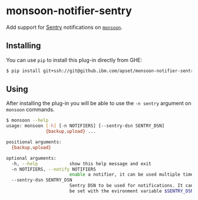 # monsoon-notifier-sentry
Add support for [Sentry](https://sentry.io) notifications on [`monsoon`](https://github.ibm.com/apset/monsoon).

## Installing
You can use `pip` to install this plug-in directly from GHE:
```sh
$ pip install git+ssh://git@github.ibm.com/apset/monsoon-notifier-sentry
```

## Using
After installing the plug-in you will be able to use the `-n sentry` 
argument on `monsoon` commands.

```sh
$ monsoon --help
usage: monsoon [-h] [-n NOTIFIERS] [--sentry-dsn SENTRY_DSN]
               {backup,upload} ...

positional arguments:
  {backup,upload}

optional arguments:
  -h, --help            show this help message and exit
  -n NOTIFIERS, --notify NOTIFIERS
                        enable a notifier, it can be used multiple times
  --sentry-dsn SENTRY_DSN
                        Sentry DSN to be used for notifications. It can also
                        be set with the evironment variable $SENTRY_DSN.
```

